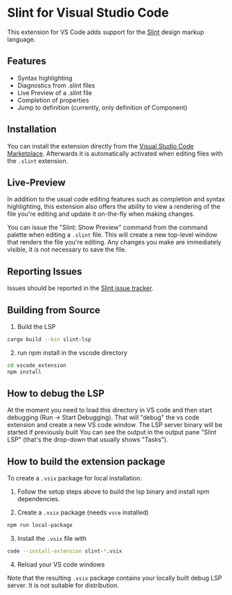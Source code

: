 # Slint for Visual Studio Code

This extension for VS Code adds support for the [Slint](https://slint-ui.com) design markup language.

## Features

 - Syntax highlighting
 - Diagnostics from .slint files
 - Live Preview of a .slint file
 - Completion of properties
 - Jump to definition (currently, only definition of Component)

## Installation

You can install the extension directly from the [Visual Studio Code Marketplace](https://marketplace.visualstudio.com/items?itemName=Slint.slint). Afterwards it is
automatically activated when editing files with the `.slint` extension.

## Live-Preview

In addition to the usual code editing features such as completion and syntax highlighting, this extension
also offers the ability to view a rendering of the file you're editing and update it on-the-fly when making
changes.

You can issue the "Slint: Show Preview" command from the command palette when editing a `.slint` file. This
will create a new top-level window that renders the file you're editing. Any changes you make are immediately
visible, it is not necessary to save the file.

## Reporting Issues


Issues should be reported in the [Slint issue tracker](https://github.com/slint-ui/slint/labels/vscode-extension).

## Building from Source

1. Build the LSP

```sh
cargo build --bin slint-lsp
```

2. run npm install in the vscode directory

```sh
cd vscode_extension
npm install
```

## How to debug the LSP

At the moment you need to load this directory in VS code and then start debugging (Run -> Start Debugging).
That will "debug" the vs code extension and create a new VS code window. The LSP server binary will be started if previously built
You can see the output in the output pane "Slint LSP" (that's the drop-down that usually shows "Tasks").

## How to build the extension package

To create a `.vsix` package for local installation:

1. Follow the setup steps above to build the lsp binary and install npm dependencies.

2. Create a `.vsix` package (needs `vsce` installed)

```sh
npm run local-package
```
3. Install the `.vsix` file with

```sh
code --install-extension slint-*.vsix
```

4. Reload your VS code windows

Note that the resulting `.vsix` package contains your locally built debug LSP server. It is not suitable for distribution.
